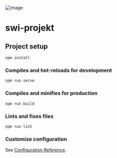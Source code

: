 ![image](https://user-images.githubusercontent.com/70508714/133587364-f6dae0d7-78d9-4df7-9217-4d918222d598.png)

# swi-projekt

## Project setup
```
npm install
```

### Compiles and hot-reloads for development
```
npm run serve
```

### Compiles and minifies for production
```
npm run build
```

### Lints and fixes files
```
npm run lint
```

### Customize configuration
See [Configuration Reference](https://cli.vuejs.org/config/).
